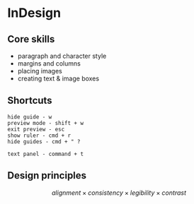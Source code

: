 # InDesign

## Core skills

* paragraph and character style&#x20;
* margins and columns&#x20;
* placing images
* creating text & image boxes

## Shortcuts

```
hide guide - w 
preview mode - shift + w
exit preview - esc 
show ruler - cmd + r
hide guides - cmd + " ?

text panel - command + t
```

## Design principles

$$
alignment  \times consistency  \times legibility  \times contrast
$$
